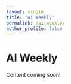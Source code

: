 ```yaml
---
layout: single
title: "AI Weekly"
permalink: /ai-weekly/
author_profile: false
---
```

# AI Weekly

Content coming soon!

